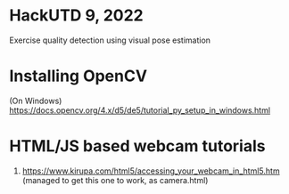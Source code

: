 # HackUTD 9, 2022

Exercise quality detection using visual pose estimation

# Installing OpenCV
(On Windows)
https://docs.opencv.org/4.x/d5/de5/tutorial_py_setup_in_windows.html

# HTML/JS based webcam tutorials
1. https://www.kirupa.com/html5/accessing_your_webcam_in_html5.htm 
(managed to get this one to work, as camera.html)
